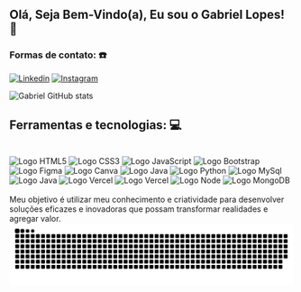## Olá, Seja Bem-Vindo(a), Eu sou o Gabriel Lopes! 🤗
### Formas de contato: ☎️<br/>
[![Linkedin](https://img.shields.io/badge/LinkedIn-0077B5?style=for-the-badge&logo=linkedin&logoColor=white)](https://www.linkedin.com/in/gabriel-lorente-lopes-3169a52a6/)
[![Instagram](https://img.shields.io/badge/Instagram-E4405F?style=for-the-badge&logo=instagram&logoColor=white)](https://www.instagram.com/_lopess.gabriel/)

![Gabriel GitHub stats](https://github-readme-stats.vercel.app/api?username=gabrilopes12&theme=dark&show_icons=true)

## Ferramentas e tecnologias: 💻
<div style="display: inline_block"><br/>
  <img alt="Logo HTML5" src="https://img.shields.io/badge/HTML5-E34F26?style=for-the-badge&logo=html5&logoColor=white"/>
  <img alt="Logo CSS3" src="https://img.shields.io/badge/CSS3-1572B6?style=for-the-badge&logo=css3&logoColor=white"/>
  <img alt="Logo JavaScript" src="https://img.shields.io/badge/JavaScript-323330?style=for-the-badge&logo=javascript&logoColor=F7DF1E"/>
  <img alt="Logo Bootstrap" src="https://img.shields.io/badge/Bootstrap-563D7C?style=for-the-badge&logo=bootstrap&logoColor=white"/>
  <img alt="Logo Figma" src="https://img.shields.io/badge/Figma-F24E1E?style=for-the-badge&logo=figma&logoColor=white"/>
  <img alt="Logo Canva" src="https://img.shields.io/badge/Canva-%2300C4CC.svg?&style=for-the-badge&logo=Canva&logoColor=white"/>
  <img alt="Logo Java" src="https://img.shields.io/badge/Java-ED8B00?style=for-the-badge&logo=openjdk&logoColor=white"/>
  <img alt="Logo Python" src="https://img.shields.io/badge/Python-3776AB?style=for-the-badge&logo=python&logoColor=white"/>
  <img alt="Logo MySql" src="https://img.shields.io/badge/MySQL-005C84?style=for-the-badge&logo=mysql&logoColor=white"/>
  <img alt="Logo Java" src="https://img.shields.io/badge/Java-ED8B00?style=for-the-badge&logo=openjdk&logoColor=white"/>
  <img alt="Logo Vercel" src="https://img.shields.io/badge/Vercel-000000?style=for-the-badge&logo=vercel&logoColor=white"/>
  <img alt="Logo Vercel" src="https://img.shields.io/badge/Amazon_AWS-232F3E?style=for-the-badge&logo=amazon-aws&logoColor=white"/>
  <img alt="Logo Node" src="https://img.shields.io/badge/Node.js-43853D?style=for-the-badge&logo=node.js&logoColor=white"/>
  <img alt="Logo MongoDB" src="https://img.shields.io/badge/MongoDB-4EA94B?style=for-the-badge&logo=mongodb&logoColor=white"/>
  



</div><br/>
Meu objetivo é utilizar meu conhecimento e criatividade para desenvolver soluções eficazes e inovadoras que possam transformar realidades e agregar valor.
<picture align="center">
  <source media="(prefers-color-scheme: dark)" srcset="https://raw.githubusercontent.com/gabrilopes12/gabrilopes12/output/github-contribution-grid-snake-dark.svg">
  <source media="(prefers-color-scheme: light)" srcset="https://raw.githubusercontent.com/gabrilopes12/gabrilopes12/output/github-contribution-grid-snake-dark.svg">
  <img align="center" alt="github contribution grid snake animation" src="https://raw.githubusercontent.com/gabrilopes12/gabrilopes12/output/github-contribution-grid-snake.svg">
</picture>
